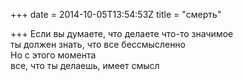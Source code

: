+++
date = 2014-10-05T13:54:53Z
title = "смерть"

+++ 
Если вы думаете, что делаете что-то значимое   
ты должен знать, что все бессмысленно   
Но с этого момента   
все, что ты делаешь, имеет смысл  